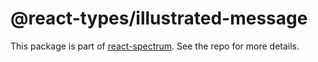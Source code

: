 # @react-types/illustrated-message

This package is part of [react-spectrum](https://github.com/adobe-private/react-spectrum-v3). See the repo for more details.

